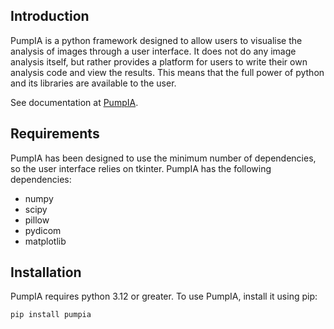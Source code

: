 Introduction
------------

PumpIA is a python framework designed to allow users to visualise the analysis of images through a user interface.
It does not do any image analysis itself, but rather provides a platform for users to write their own analysis code and view the results.
This means that the full power of python and its libraries are available to the user.

See documentation at [PumpIA](https://principle-five.github.io/PumpIA/).

Requirements
------------
PumpIA has been designed to use the minimum number of dependencies, so the user interface relies on tkinter.
PumpIA has the following dependencies:

* numpy
* scipy
* pillow
* pydicom
* matplotlib

Installation
------------

PumpIA requires python 3.12 or greater.
To use PumpIA, install it using pip:

    pip install pumpia
